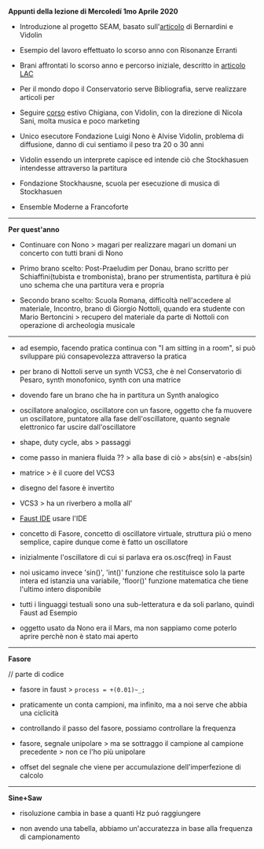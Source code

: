 **Appunti della lezione di Mercoledí 1mo Aprile 2020**

- Introduzione al progetto SEAM, basato sull'[articolo](https://github.com/s-e-a-m https://www.academia.edu/16348988/Sustainable_live_electro-acoustic_music) di Bernardini e Vidolin

- Esempio del lavoro effettuato lo scorso anno con Risonanze Erranti

- Brani affrontati lo scorso anno e percorso iniziale, descritto in [articolo LAC](https://github.com/s-e-a-m/References/blob/master/draft-paper/LAC-20-SEAM-sent.pdf)

- Per il mondo dopo il Conservatorio serve Bibliografia, serve realizzare articoli per  

- Seguire [corso](https://chigiana.org/live-electronics-2020/) estivo Chigiana, con Vidolin, con la direzione di Nicola Sani, molta musica e poco marketing

- Unico esecutore Fondazione Luigi Nono è Alvise Vidolin, problema di diffusione, danno di cui sentiamo il peso tra 20 o 30 anni

- Vidolin essendo un interprete capisce ed intende ciò che Stockhasuen intendesse attraverso la partitura

- Fondazione Stockhausne, scuola per esecuzione di musica di Stockhasuen

- Ensemble Moderne a Francoforte

---------------------------------------
**Per quest'anno**
- Continuare con Nono > magari per realizzare magari un domani un concerto con tutti brani di Nono

- Primo brano scelto: Post-Praeludim per Donau, brano scritto per Schiaffini(tubista e trombonista), brano per strumentista, partitura è piú uno schema che una partitura vera e propria

- Secondo brano scelto: Scuola Romana, difficoltà nell'accedere al materiale, Incontro, brano di Giorgio Nottoli, quando era studente con Mario Bertoncini > recupero del materiale da parte di Nottoli con operazione di archeologia musicale

---------------------------------------
- ad esempio, facendo pratica continua con "I am sitting in a room", si può sviluppare piú consapevolezza attraverso la pratica

- per brano di Nottoli serve un synth VCS3, che è nel Conservatorio di Pesaro, synth monofonico, synth con una matrice

- dovendo fare un brano che ha in partitura un Synth analogico

- oscillatore analogico, oscillatore con un fasore, oggetto che fa muovere un oscillatore, puntatore alla fase dell'oscillatore, quanto segnale elettronico far uscire dall'oscillatore

- shape, duty cycle, abs > passaggi

- come passo in maniera fluida ?? > alla base di ciò > abs(sin) e -abs(sin)

- matrice > è il cuore del VCS3

- disegno del fasore è invertito

- VCS3 > ha un riverbero a molla all'

- [Faust IDE](https://faustide.grame.fr/) usare l'IDE

- concetto di Fasore, concetto di oscillatore virtuale, struttura piú o meno semplice, capire dunque come è fatto un oscillatore

- inizialmente l'oscillatore di cui si parlava era os.osc(freq) in Faust

- noi usicamo invece 'sin()', 'int()' funzione che restituisce solo la parte intera ed istanzia una variabile, 'floor()' funzione matematica che tiene l'ultimo intero disponibile

- tutti i linguaggi testuali sono una sub-letteratura e da soli parlano, quindi Faust ad Esempio

- oggetto usato da Nono era il Mars, ma non sappiamo come poterlo aprire perchè non è stato mai aperto

-----------------------
**Fasore**

// parte di codice
- fasore in faust > 
`process = +(0.01)~_;`

- praticamente un conta campioni, ma infinito, ma a noi serve che abbia una ciclicità

- controllando il passo del fasore, possiamo controllare la frequenza

- fasore, segnale unipolare > ma se sottraggo il campione al campione precedente > non ce l'ho più unipolare

- offset del segnale che viene per accumulazione dell'imperfezione di calcolo

----------------------
**Sine+Saw**

- risoluzione cambia in base a quanti Hz puó raggiungere

- non avendo una tabella, abbiamo un'accuratezza in base alla frequenza di campionamento


